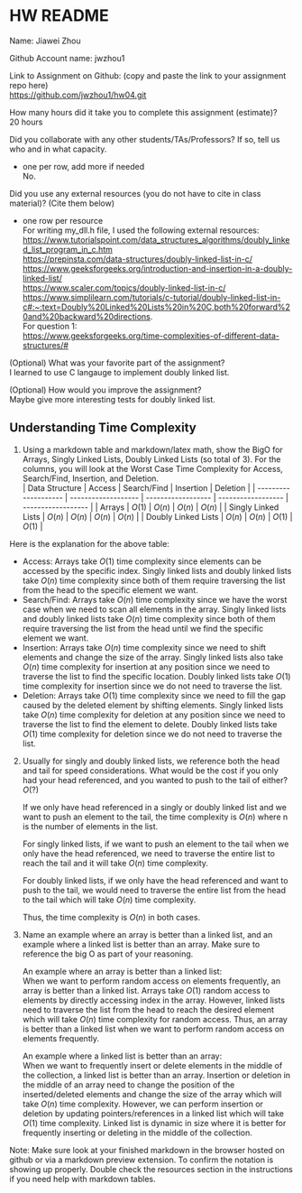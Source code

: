 # HW README

Name: Jiawei Zhou

Github Account name: jwzhou1

Link to Assignment on Github: (copy and paste the link to your assignment repo here)  
https://github.com/jwzhou1/hw04.git

How many hours did it take you to complete this assignment (estimate)?  
    20 hours

Did you collaborate with any other students/TAs/Professors? If so, tell us who and in what capacity.  
- one per row, add more if needed   
    No.

Did you use any external resources (you do not have to cite in class material)? (Cite them below)  
- one row per resource  
    For writing my_dll.h file, I used the following external resources:  
    https://www.tutorialspoint.com/data_structures_algorithms/doubly_linked_list_program_in_c.htm  
    https://prepinsta.com/data-structures/doubly-linked-list-in-c/  
    https://www.geeksforgeeks.org/introduction-and-insertion-in-a-doubly-linked-list/  
    https://www.scaler.com/topics/doubly-linked-list-in-c/  
    https://www.simplilearn.com/tutorials/c-tutorial/doubly-linked-list-in-c#:~:text=Doubly%20Linked%20Lists%20in%20C,both%20forward%20and%20backward%20directions.  
    For question 1:  
    https://www.geeksforgeeks.org/time-complexities-of-different-data-structures/#

(Optional) What was your favorite part of the assignment?  
    I learned to use C langauge to implement doubly linked list.

(Optional) How would you improve the assignment?  
    Maybe give more interesting tests for doubly linked list.

## Understanding Time Complexity

1. Using a markdown table and markdown/latex math, show the BigO for Arrays, Singly Linked Lists, Doubly Linked Lists (so total of 3). For the columns, you will look at the Worst Case Time Complexity for Access, Search/Find, Insertion, and Deletion.  
    | Data Structure       | Access              | Search/Find        | Insertion          | Deletion           |
    | -------------------- | ------------------- | ------------------ | ------------------ | ------------------ |
    | Arrays               | $O(1)$              | $O(n)$             | $O(n)$             | $O(n)$             |
    | Singly Linked Lists  | $O(n)$              | $O(n)$             | $O(n)$             | $O(n)$             |
    | Doubly Linked Lists  | $O(n)$              | $O(n)$             | $O(1)$             | $O(1)$             |

Here is the explanation for the above table:

* Access: Arrays take $O(1)$ time complexity since elements can be accessed by the specific index. Singly linked lists and doubly linked lists take $O(n)$ time complexity since both of them require traversing the list from the head to the specific element we want.
* Search/Find: Arrays take $O(n)$ time complexity since we have the worst case when we need to scan all elements in the array. Singly linked lists and doubly linked lists take $O(n)$ time complexity since both of them require traversing the list from the head until we find the specific element we want.
* Insertion: Arrays take $O(n)$ time complexity since we need to shift elements and change the size of the array. Singly linked lists also take $O(n)$ time complexity for insertion at any position since we need to traverse the list to find the specific location. Doubly linked lists take $O(1)$ time complexity for insertion since we do not need to traverse the list.
* Deletion: Arrays take $O(1)$ time complexity since we need to fill the gap caused by the deleted element by shifting elements. Singly linked lists take $O(n)$ time complexity for deletion at any position since we need to traverse the list to find the element to delete. Doubly linked lists take $O(1)$ time complexity for deletion since we do not need to traverse the list.


2. Usually for singly and doubly linked lists, we reference both the head and tail for speed considerations. What would be the cost if you only had your head referenced, and you wanted to push to the tail of either?  $O(?)$  

    If we only have head referenced in a singly or doubly linked list and we want to push an element to the tail, the time complexity is $O(n)$ where n is the number of elements in the list.  

    For singly linked lists, if we want to push an element to the tail when we only have the head referenced, we need to traverse the entire list to reach the tail and it will take $O(n)$ time complexity.  

    For doubly linked lists, if we only have the head referenced and want to push to the tail, we would need to traverse the entire list from the head to the tail which will take $O(n)$ time complexity.  

    Thus, the time complexity is $O(n)$ in both cases.

3. Name an example where an array is better than a linked list, and an example where a linked list is better than an array. Make sure to reference the big O as part of your reasoning.  
  
    An example where an array is better than a linked list:  
    When we want to perform random access on elements frequently, an array is better than a linked list. Arrays take $O(1)$  random access to elements by directly accessing index in the array. However, linked lists need to traverse the list from the head to reach the desired element which will take $O(n)$ time complexity for random access. Thus, an array is better than a linked list when we want to perform random access on elements frequently.

    An example where a linked list is better than an array:  
    When we want to frequently insert or delete elements in the middle of the collection, a linked list is better than an array. Insertion or deletion in the middle of an array need to change the position of the inserted/deleted elements and change the size of the array which will take $O(n)$ time complexity. However, we can perform insertion or deletion by updating pointers/references in a linked list which will take $O(1)$ time complexity. Linked list is dynamic in size where it is better for frequently inserting or deleting in the middle of the collection.


Note: Make sure look at your finished markdown in the browser hosted on github or via a markdown preview extension. To confirm the notation is showing up properly. Double check the resources section in the instructions if you need help with markdown tables. 